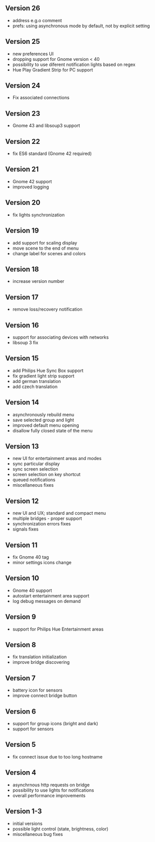 ## Version 26
 * address e.g.o comment
 * prefs: using asynchronous mode by default, not by explicit setting
## Version 25
 * new preferences UI
 * dropping support for Gnome version < 40
 * possibility to use diferent notification lights based on regex
 * Hue Play Gradient Strip for PC support
## Version 24
 * Fix associated connections
## Version 23
 * Gnome 43 and libsoup3 support
## Version 22
 * fix ES6 standard (Gnome 42 required)
## Version 21
 * Gnome 42 support
 * improved logging
## Version 20
 * fix lights synchronization
## Version 19
 * add support for scaling display
 * move scene to the end of menu
 * change label for scenes and colors
## Version 18
 * increase version number
## Version 17
 * remove loss/recovery notification
## Version 16
 * support for associating devices with networks
 * libsoup 3 fix
## Version 15
 * add Philips Hue Sync Box support
 * fix gradient light strip support
 * add german translation
 * add czech translation
## Version 14
 * asynchronously rebuild menu
 * save selected group and light
 * improved default menu opening
 * disallow fully closed state of the menu
## Version 13
 * new UI for entertainment areas and modes
 * sync particular display
 * sync screen selection
 * screen selection on key shortcut
 * queued notifications
 * miscellaneous fixes
## Version 12
 * new UI and UX; standard and compact menu
 * multiple bridges - proper support
 * synchronization errors fixes
 * signals fixes
## Version 11
 * fix Gnome 40 tag
 * minor settings icons change
## Version 10
 * Gnome 40 support
 * autostart entertainment area support
 * log debug messages on demand
## Version 9
 * support for Philips Hue Entertainment areas
## Version 8
 * fix translation initialization
 * improve bridge discovering
## Version 7
 * battery icon for sensors
 * improve connect bridge button
## Version 6
 * support for group icons (bright and dark)
 * support for sensors
## Version 5
 * fix connect issue due to too long hostname
## Version 4
 * asynchrnous http requests on bridge
 * possibility to use lights for notifications
 * overall performance improvements
## Version 1-3
 * initial versions
 * possible light control (state, brightness, color)
 * miscellaneous bug fixes

